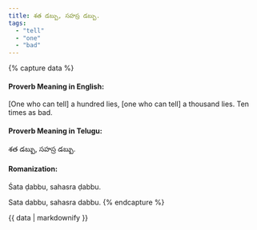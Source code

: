 ```yaml
---
title: శత డబ్బు, సహస్ర డబ్బు.
tags:
  - "tell"
  - "one"
  - "bad"
---
```


{% capture data %}
#### Proverb Meaning in English:
[One who can tell] a hundred lies, [one who can tell] a thousand lies.
Ten times as bad.

#### Proverb Meaning in Telugu:
శత డబ్బు, సహస్ర డబ్బు.

#### Romanization:
Śata ḍabbu, sahasra ḍabbu.

Sata dabbu, sahasra dabbu.
{% endcapture %}

{{ data | markdownify }}

